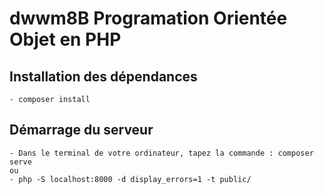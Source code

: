 # dwwm8B Programation Orientée Objet en PHP

## Installation des dépendances

    - composer install

## Démarrage du serveur

    - Dans le terminal de votre ordinateur, tapez la commande : composer serve
    ou
    - php -S localhost:8000 -d display_errors=1 -t public/